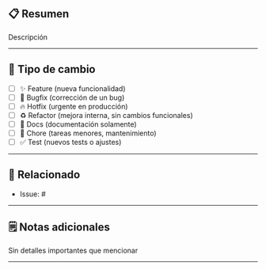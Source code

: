 ## 📋 Resumen

Descripción

---

## 🧩 Tipo de cambio

- [ ] ✨ Feature (nueva funcionalidad)
- [ ] 🐛 Bugfix (corrección de un bug)
- [ ] 🔥 Hotfix (urgente en producción)
- [ ] ♻️ Refactor (mejora interna, sin cambios funcionales)
- [ ] 📝 Docs (documentación solamente)
- [ ] 🚧 Chore (tareas menores, mantenimiento)
- [ ] ✅ Test (nuevos tests o ajustes)

---

## 🔗 Relacionado

- Issue: #

---

## 🗒️ Notas adicionales

Sin detalles importantes que mencionar

---
